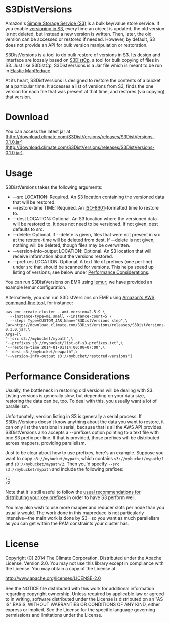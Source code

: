 # S3DistVersions

Amazon's [Simple Storage Service (S3)][0] is a bulk key/value store service. If
you enable [versioning in S3][1], every time an object is updated, the old
version is not deleted, but instead a new version is written. Then, later, the
old version can be accessed or restored if needed. However, by default, S3 does
not provide an API for bulk version manipulation or restoration.

S3DistVersions is a tool to do bulk restore of versions in S3. Its design and
interface are loosely based on [S3DistCp][2], a tool for bulk copying of files in
S3. Just like S3DistCp, S3DistVersions is a Jar file which is meant to be run
in [Elastic MapReduce][3].

At its heart, S3DistVersions is designed to restore the contents of a bucket at
a particular time. It accesses a list of versions from S3, finds the one
version for each file that was present at that time, and restores (via copying)
that version.

[0]: http://aws.amazon.com/s3/
[1]: http://docs.aws.amazon.com/AmazonS3/latest/dev/Versioning.html
[2]: http://docs.aws.amazon.com/ElasticMapReduce/latest/DeveloperGuide/UsingEMR_s3distcp.html
[3]: http://aws.amazon.com/elasticmapreduce/

# Download

You can access the latest jar at
[http://download.climate.com/S3DistVersions/releases/S3DistVersions-0.1.0.jar](http://download.climate.com/S3DistVersions/releases/S3DistVersions-0.1.0.jar).

# Usage

S3DistVersions takes the following arguments:

* --src LOCATION: Required. An S3 location containing the versioned data that
  will be restored.
* --restore-time TIME: Required. An [ISO-8601][4]-formatted time to restore to.
* --dest LOCATION: Optional. An S3 location where the versioned data will be
  restored to. It does not need to be versioned. If not given, dest defaults to
  src.
* --delete: Optional. If --delete is given, files that were not present in src
  at the restore-time will be deleted from dest. If --delete is not given,
  nothing will be deleted, though files may be overwritten.
* --version-info-output LOCATION: Optional. An S3 location that will receive
  information about the versions restored.
* --prefixes LOCATION: Optional. A text file of prefixes (one per line) under
  src that should be scanned for versions. This helps speed up listing of
  versions; see below under [Performance
  Considerations](#performance-considerations).

You can run S3DistVersions on EMR using [lemur][6]; we have provided an example
lemur configuration.

Alternatively, you can run S3DistVersions on EMR using [Amazon's AWS
command-line tool][7], for instance:

```shell
aws emr create-cluster --ami-version=2.5.9 \
  --instance-type=m1.small --instance-count=5 \
  --steps Type=CUSTOM_JAR,Name="S3DistVersions step",\
Jar=http://download.climate.com/S3DistVersions/releases/S3DistVersions-0.1.0.jar,\
Args=[\
"--src s3://mybucket/mypath",\
"--prefixes s3://mybucket/list-of-s3-prefixes.txt",\
"--restore-time 2014-01-01T14:00:00+07:00",\
"--dest s3://mybucket/newpath",\
"--version-info-output s3://mybucket/restored-versions"]
```

[4]: http://en.wikipedia.org/wiki/ISO_8601
[5]: http://xkcd.com/1179/
[6]: https://github.com/TheClimateCorporation/lemur
[7]: http://docs.aws.amazon.com/cli/latest/reference/emr/index.html

# Performance Considerations

Usually, the bottleneck in restoring old versions will be dealing with S3.
Listing versions is generally slow, but depending on your data size, restoring
the data can be, too. To deal with this, you usually want a lot of parallelism.

Unfortunately, version listing in S3 is generally a serial process. If
S3DistVersions doesn't know anything about the data you want to restore, it can
only list the versions in serial, because that is all the AWS API provides.
S3DistVersions also accepts a --prefixes option pointing to a text file with
one S3 prefix per line. If that is provided, those prefixes will be distributed
across mappers, providing parallelism.

Just to be clear about how to use prefixes, here's an example. Suppose you want
to copy `s3://mybucket/mypath`, which contains `s3://mybucket/mypath/1` and
`s3://mybucket/mypath/2`. Then you'd specify `--src s3://mybucket/mypath` and
include the following prefixes:

```
/1
/2
```

Note that it is still useful to follow the [usual recommendations for
distributing your key prefixes][8] in order to have S3 perform well.

You may also wish to use more mapper and reducer slots per node than you
usually would. The work done in this mapreduce is not particularly
intensive--the main work is done by S3--so you want as much parallelism as you
can get within the RAM constraints your cluster has.

[8]: http://docs.aws.amazon.com/AmazonS3/latest/dev/request-rate-perf-considerations.html

# License

Copyright (C) 2014 The Climate Corporation. Distributed under the Apache
License, Version 2.0. You may not use this library except in compliance with
the License. You may obtain a copy of the License at

http://www.apache.org/licenses/LICENSE-2.0

See the NOTICE file distributed with this work for additional information
regarding copyright ownership. Unless required by applicable law or agreed to
in writing, software distributed under the License is distributed on an "AS IS"
BASIS, WITHOUT WARRANTIES OR CONDITIONS OF ANY KIND, either express or implied.
See the License for the specific language governing permissions and limitations
under the License.
